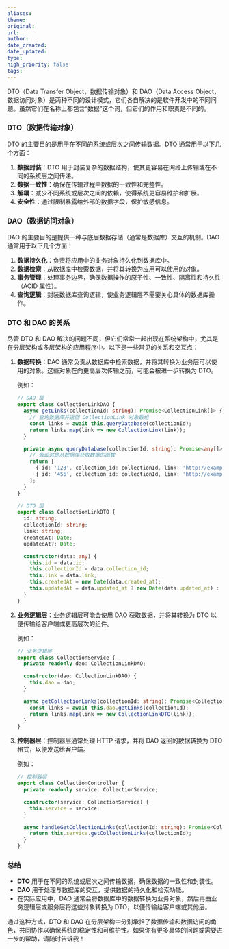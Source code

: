 ```yaml
---
aliases: 
theme: 
original: 
url: 
author: 
date_created: 
date_updated: 
type: 
high_priority: false
tags:
---
```

DTO（Data Transfer Object，数据传输对象）和 DAO（Data Access Object，数据访问对象）是两种不同的设计模式，它们各自解决的是软件开发中的不同问题。虽然它们在名称上都包含“数据”这个词，但它们的作用和职责是不同的。

### DTO（数据传输对象）
DTO 的主要目的是用于在不同的系统或层次之间传输数据。DTO 通常用于以下几个方面：

1. **数据封装**：DTO 用于封装复杂的数据结构，使其更容易在网络上传输或在不同的系统层之间传递。
2. **数据一致性**：确保在传输过程中数据的一致性和完整性。
3. **解耦**：减少不同系统或层次之间的依赖，使得系统更容易维护和扩展。
4. **安全性**：通过限制暴露给外部的数据字段，保护敏感信息。

### DAO（数据访问对象）
DAO 的主要目的是提供一种与底层数据存储（通常是数据库）交互的机制。DAO 通常用于以下几个方面：

1. **数据持久化**：负责将应用中的业务对象持久化到数据库中。
2. **数据检索**：从数据库中检索数据，并将其转换为应用可以使用的对象。
3. **事务管理**：处理事务边界，确保数据操作的原子性、一致性、隔离性和持久性（ACID 属性）。
4. **查询逻辑**：封装数据库查询逻辑，使业务逻辑层不需要关心具体的数据库操作。

### DTO 和 DAO 的关系
尽管 DTO 和 DAO 解决的问题不同，但它们常常一起出现在系统架构中，尤其是在分层架构或多层架构的应用程序中。以下是一些常见的关系和交互点：

1. **数据转换**：DAO 通常负责从数据库中检索数据，并将其转换为业务层可以使用的对象。这些对象在向更高层次传输之前，可能会被进一步转换为 DTO。
   
   例如：
   ```typescript
   // DAO 层
   export class CollectionLinkDAO {
     async getLinks(collectionId: string): Promise<CollectionLink[]> {
       // 查询数据库并返回 CollectionLink 对象数组
       const links = await this.queryDatabase(collectionId);
       return links.map(link => new CollectionLink(link));
     }

     private async queryDatabase(collectionId: string): Promise<any[]> {
       // 假设这是从数据库获取数据的函数
       return [
         { id: '123', collection_id: collectionId, link: 'http://example.com/link1', created_at: '2024-09-11T19:24:00Z', updated_at: '2024-09-11T19:24:00Z' },
         { id: '456', collection_id: collectionId, link: 'http://example.com/link2', created_at: '2024-09-11T19:24:00Z', updated_at: '2024-09-11T19:24:00Z' }
       ];
     }
   }

   // DTO 层
   export class CollectionLinkDTO {
     id: string;
     collectionId: string;
     link: string;
     createdAt: Date;
     updatedAt?: Date;

     constructor(data: any) {
       this.id = data.id;
       this.collectionId = data.collection_id;
       this.link = data.link;
       this.createdAt = new Date(data.created_at);
       this.updatedAt = data.updated_at ? new Date(data.updated_at) : undefined;
     }
   }
   ```

2. **业务逻辑层**：业务逻辑层可能会使用 DAO 获取数据，并将其转换为 DTO 以便传输给客户端或更高层次的组件。

   例如：
   ```typescript
   // 业务逻辑层
   export class CollectionService {
     private readonly dao: CollectionLinkDAO;

     constructor(dao: CollectionLinkDAO) {
       this.dao = dao;
     }

     async getCollectionLinks(collectionId: string): Promise<CollectionLinkDTO[]> {
       const links = await this.dao.getLinks(collectionId);
       return links.map(link => new CollectionLinkDTO(link));
     }
   }
   ```

3. **控制器层**：控制器层通常处理 HTTP 请求，并将 DAO 返回的数据转换为 DTO 格式，以便发送给客户端。

   例如：
   ```typescript
   // 控制器层
   export class CollectionController {
     private readonly service: CollectionService;

     constructor(service: CollectionService) {
       this.service = service;
     }

     async handleGetCollectionLinks(collectionId: string): Promise<CollectionLinkDTO[]> {
       return this.service.getCollectionLinks(collectionId);
     }
   }
   ```

### 总结
- **DTO** 用于在不同的系统或层次之间传输数据，确保数据的一致性和封装性。
- **DAO** 用于处理与数据库的交互，提供数据的持久化和检索功能。
- 在实际应用中，DAO 通常会将数据库中的数据转换为业务对象，然后再由业务逻辑层或服务层将这些对象转换为 DTO，以便传输给客户端或其他层。

通过这种方式，DTO 和 DAO 在分层架构中分别承担了数据传输和数据访问的角色，共同协作以确保系统的稳定性和可维护性。如果你有更多具体的问题或需要进一步的帮助，请随时告诉我！